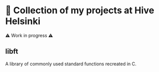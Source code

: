 # 🌱 Collection of my projects at Hive Helsinki

⚠ Work in progress ⚠

## libft

A library of commonly used standard functions recreated in C.
